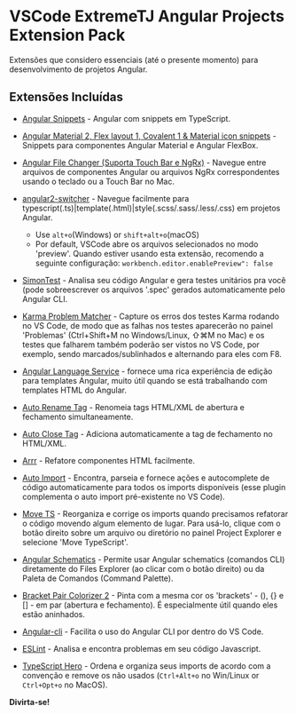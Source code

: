 # VSCode ExtremeTJ Angular Projects Extension Pack

Extensões que considero essenciais (até o presente momento) para desenvolvimento de projetos Angular.

## Extensões Incluídas

* [Angular Snippets](https://marketplace.visualstudio.com/items?itemName=johnpapa.Angular2) - Angular com snippets em TypeScript.

* [Angular Material 2, Flex layout 1, Covalent 1 & Material icon snippets](https://marketplace.visualstudio.com/items?itemName=1tontech.angular-material) - Snippets para componentes Angular Material e Angular FlexBox.

* [Angular File Changer (Suporta Touch Bar e NgRx)](https://marketplace.visualstudio.com/items?itemName=john-crowson.angular-file-changer) - Navegue entre arquivos de componentes Angular ou arquivos NgRx correspondentes usando o teclado ou a Touch Bar no Mac.

* [angular2-switcher](https://marketplace.visualstudio.com/items?itemName=infinity1207.angular2-switcher) - Navegue facilmente para typescript(.ts)|template(.html)|style(.scss/.sass/.less/.css) em projetos Angular.
  - Use `alt+o`(Windows) or `shift+alt+o`(macOS)
  - Por default, VSCode abre os arquivos selecionados no modo 'preview'. Quando estiver usando esta extensão, recomendo a seguinte configuração: `workbench.editor.enablePreview": false`

* [SimonTest](https://marketplace.visualstudio.com/items?itemName=SimonTest.simontest) - Analisa seu código Angular e gera testes unitários pra você (pode sobreescrever os arquivos '.spec' gerados automaticamente pelo Angular CLI.

* [Karma Problem Matcher](https://marketplace.visualstudio.com/items?itemName=rctay.karma-problem-matcher) - Capture os erros dos testes Karma rodando no VS Code, de modo que as falhas nos testes aparecerão no painel 'Problemas' (Ctrl+Shift+M no Windows/Linux, ⇧⌘M no Mac) e os testes que falharem também poderão ser vistos no VS Code, por exemplo, sendo marcados/sublinhados e alternando para eles com F8.

* [Angular Language Service](https://marketplace.visualstudio.com/items?itemName=Angular.ng-template) - fornece uma rica experiência de edição para templates Angular, muito útil quando se está trabalhando com templates HTML do Angular.

* [Auto Rename Tag](https://marketplace.visualstudio.com/items?itemName=formulahendry.auto-rename-tag) - Renomeia tags HTML/XML de abertura e fechamento simultaneamente.

* [Auto Close Tag](https://marketplace.visualstudio.com/items?itemName=formulahendry.auto-close-tag) - Adiciona automaticamente a tag de fechamento no HTML/XML.

* [Arrr](https://marketplace.visualstudio.com/items?itemName=obenjiro.arrr) - Refatore componentes HTML facilmente.

* [Auto Import](https://marketplace.visualstudio.com/items?itemName=steoates.autoimport) - Encontra, parseia e fornece ações e autocomplete de código automaticamente para todos os imports disponíveis (esse plugin complementa o auto import pré-existente no VS Code).

* [Move TS](https://marketplace.visualstudio.com/items?itemName=stringham.move-ts) - Reorganiza e corrige os imports quando precisamos refatorar o código movendo algum elemento de lugar. Para usá-lo, clique com o botão direito sobre um arquivo ou diretório no painel Project Explorer e selecione 'Move TypeScript'.

* [Angular Schematics](https://marketplace.visualstudio.com/items?itemName=cyrilletuzi.angular-schematics) - Permite usar Angular schematics (comandos CLI) diretamente do Files Explorer (ao clicar com o botão direito) ou da Paleta de Comandos (Command Palette).

* [Bracket Pair Colorizer 2](https://marketplace.visualstudio.com/items?itemName=CoenraadS.bracket-pair-colorizer-2) - Pinta com a mesma cor os 'brackets' - (), {} e [] - em par (abertura e fechamento). É especialmente útil quando eles estão aninhados.

* [Angular-cli](https://marketplace.visualstudio.com/items?itemName=segerdekort.angular-cli) - Facilita o uso do Angular CLI por dentro do VS Code.

* [ESLint](https://marketplace.visualstudio.com/items?itemName=dbaeumer.vscode-eslint) - Analisa e encontra problemas em seu código Javascript.

* [TypeScript Hero](https://marketplace.visualstudio.com/items?itemName=rbbit.typescript-hero) - Ordena e organiza seus imports de acordo com a convenção e remove os não usados (`Ctrl+Alt+o` no Win/Linux or `Ctrl+Opt+o` no MacOS).

**Divirta-se!**